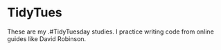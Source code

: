 # TidyTues
These are my .#TidyTuesday studies. I practice writing code from online guides like David Robinson.
